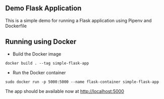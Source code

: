 ## Demo Flask Application
This is a simple demo for running a Flask application using Pipenv and Dockerfile


## Running using Docker

- Build the Docker image
```
docker build . --tag simple-flask-app
```

- Run the Docker container
```
sudo docker run -p 5000:5000 --name flask-container simple-flask-app
```

The app should be available now at [http://localhost:5000](http://localhost:5000/)